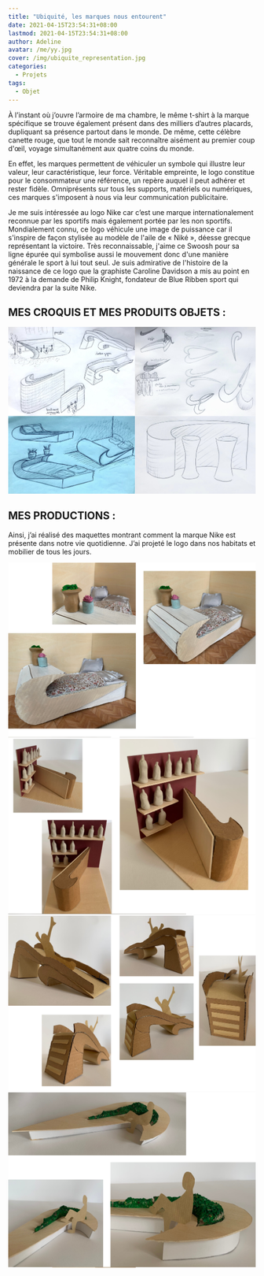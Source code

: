 ```yaml
---
title: "Ubiquité, les marques nous entourent"
date: 2021-04-15T23:54:31+08:00
lastmod: 2021-04-15T23:54:31+08:00
author: Adeline
avatar: /me/yy.jpg
cover: /img/ubiquite_representation.jpg
categories:
  - Projets
tags:
  - Objet
---
```


<!--more-->

À l’instant où j’ouvre l’armoire de ma chambre, le même t-shirt à la marque spécifique se trouve également présent dans des milliers d’autres placards, dupliquant sa présence partout dans le monde. De même, cette célèbre canette rouge, que tout le monde sait reconnaître aisément au premier coup d'œil, voyage simultanément aux quatre coins du monde.

En effet, les marques permettent de véhiculer un symbole qui illustre leur valeur, leur caractéristique, leur force. Véritable empreinte, le logo constitue pour le consommateur une référence, un repère auquel il peut adhérer et rester fidèle. Omniprésents sur tous les supports, matériels ou numériques, ces marques s'imposent à nous via leur communication publicitaire.

Je me suis intéressée au logo Nike car c’est une marque internationalement reconnue par les sportifs mais également portée par les non sportifs. Mondialement connu, ce logo véhicule une image de puissance car il s'inspire de façon stylisée au modèle de l'aile de « Niké », déesse grecque représentant la victoire. 
Très reconnaissable, j'aime ce Swoosh pour sa ligne épurée qui symbolise aussi le mouvement donc d'une manière générale le sport à lui tout seul. 
Je suis admirative de l'histoire de la naissance de ce logo que la graphiste Caroline Davidson a mis au point en 1972 à la demande de Philip Knight, fondateur de Blue Ribben sport qui deviendra par la suite Nike.



## MES CROQUIS ET MES PRODUITS OBJETS :
![Super image](/img/croquis_ubiquite.jpg)


## MES PRODUCTIONS :

Ainsi, j’ai réalisé des maquettes montrant comment la marque Nike est présente dans notre vie quotidienne. J’ai projeté le logo dans nos habitats et mobilier de tous les jours.


![Super image](/img/lit.PNG)
![Super image](/img/comptoir.PNG)
![Super image](/img/toboggan.PNG)
![Super image](/img/banc.PNG)
